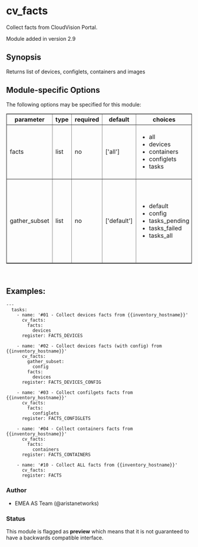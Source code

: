 # cv\_facts

Collect facts from CloudVision Portal.

Module added in version 2.9

<div class="contents" data-local="" data-depth="2">

</div>

## Synopsis

Returns list of devices, configlets, containers and images

## Module-specific Options

The following options may be specified for this module:

<table border=1 cellpadding=4>

<tr>
<th class="head">parameter</th>
<th class="head">type</th>
<th class="head">required</th>
<th class="head">default</th>
<th class="head">choices</th>
<th class="head">comments</th>
</tr>

<tr>
<td>facts<br/><div style="font-size: small;"></div></td>
<td>list</td>
<td>no</td>
<td>[&#x27;all&#x27;]</td>
<td><ul><li>all</li><li>devices</li><li>containers</li><li>configlets</li><li>tasks</li></ul></td>
<td>
    <div>List of facts to retrieve from CVP.</div>
    <div>By default, cv_facts returns facts for devices/configlets/containers/tasks</div>
    <div>Using this parameter allows user to limit scope to a subset of information.</div>
</td>
</tr>

<tr>
<td>gather_subset<br/><div style="font-size: small;"></div></td>
<td>list</td>
<td>no</td>
<td>[&#x27;default&#x27;]</td>
<td><ul><li>default</li><li>config</li><li>tasks_pending</li><li>tasks_failed</li><li>tasks_all</li></ul></td>
<td>
    <div>When supplied, this argument will restrict the facts collected</div>
    <div>to a given subset.  Possible values for this argument include</div>
    <div>all, hardware, config, and interfaces.  Can specify a list of</div>
    <div>values to include a larger subset.  Values can also be used</div>
    <div>with an initial <code><a class="reference internal" href="#!"><span class="std std-ref">!</span></a></code> to specify that a specific subset should</div>
    <div>not be collected.</div>
</td>
</tr>

</table>
</br>

## Examples:

    ---
      tasks:
        - name: '#01 - Collect devices facts from {{inventory_hostname}}'
          cv_facts:
            facts:
              devices
          register: FACTS_DEVICES

        - name: '#02 - Collect devices facts (with config) from {{inventory_hostname}}'
          cv_facts:
            gather_subset:
              config
            facts:
              devices
          register: FACTS_DEVICES_CONFIG

        - name: '#03 - Collect confilgets facts from {{inventory_hostname}}'
          cv_facts:
            facts:
              configlets
          register: FACTS_CONFIGLETS

        - name: '#04 - Collect containers facts from {{inventory_hostname}}'
          cv_facts:
            facts:
              containers
          register: FACTS_CONTAINERS

        - name: '#10 - Collect ALL facts from {{inventory_hostname}}'
          cv_facts:
          register: FACTS

### Author

  - EMEA AS Team (@aristanetworks)

### Status

This module is flagged as **preview** which means that it is not
guaranteed to have a backwards compatible interface.
